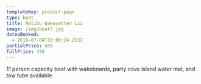 ```yaml
---
templateKey: product-page
type: boat
title: Malibu Wakesetter Lxi
image: /img/boat7.jpg
datesBooked:
  - 2019-07-04T18:00:24.253Z
partialPrice: 450
fullPrice: 450
---
```

11 person capacity boat with wakeboards, party cove island water mat, and tow tube available.
